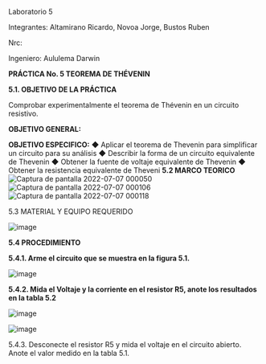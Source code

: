Laboratorio 5

Integrantes: Altamirano Ricardo, Novoa Jorge, Bustos Ruben

Nrc: 

Ingeniero: Aululema Darwin

**PRÁCTICA No. 5 TEOREMA DE THÉVENIN**

**5.1. OBJETIVO DE LA PRÁCTICA**

Comprobar experimentalmente el teorema de Thévenin en un circuito resistivo.

**OBJETIVO GENERAL:**



**OBJETIVO ESPECIFICO:**
◆ Aplicar el teorema de Thevenin para simplificar un circuito para su análisis
◆ Describir la forma de un circuito equivalente de Thevenin 
◆ Obtener la fuente de voltaje equivalente de Thevenin 
◆ Obtener la resistencia equivalente de Theveni
**5.2 MARCO TEORICO**
![Captura de pantalla 2022-07-07 000050](https://user-images.githubusercontent.com/105680816/177694993-11594be2-8722-48fe-84f9-955bc022fb4c.png)
![Captura de pantalla 2022-07-07 000106](https://user-images.githubusercontent.com/105680816/177695025-b527ff1a-0168-4e27-88bf-917ef68748f6.png)
![Captura de pantalla 2022-07-07 000118](https://user-images.githubusercontent.com/105680816/177695047-0a19f857-9b55-4fd4-9318-67f4e99d5a7f.png)


5.3 MATERIAL Y EQUIPO REQUERIDO 

![image](https://user-images.githubusercontent.com/105680588/177693189-921ff16b-01e0-4d19-ad6f-5393e15af299.png)

**5.4 PROCEDIMIENTO**

**5.4.1. Arme el circuito que se muestra en la figura 5.1.**

![image](https://user-images.githubusercontent.com/105680588/177693347-c839b120-565c-4187-9f6c-d35cd6d40835.png)

**5.4.2. Mida el Voltaje y la corriente en el resistor R5, anote los resultados en la tabla 5.2**

![image](https://user-images.githubusercontent.com/105680588/177693636-e7c3028b-bc31-49f2-8582-f6974303298f.png)

![image](https://user-images.githubusercontent.com/105680588/177693790-160fab2c-b691-4e81-8f97-dbcf2a31aa79.png)

5.4.3. Desconecte el resistor R5 y mida el voltaje en el circuito abierto. Anote el valor medido en la tabla 5.1.












